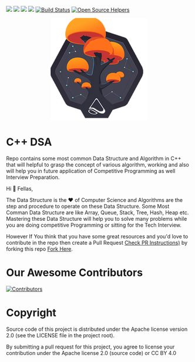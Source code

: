 ![](https://img.shields.io/badge/%F0%9F%92%96-Open%20Source-orange)
![](https://img.shields.io/github/issues/codewithdev/Cpp-Nuts-DSA) 
![](https://img.shields.io/github/forks/codewithdev/Cpp-Nuts-DSA)
![](https://img.shields.io/github/stars/codewithdev/Cpp-Nuts-DSA)
[![Build Status](https://travis-ci.com/codewithdev/experts-training-codewithdev.svg?token=Hsq8s2GFy5xABB5qeM17&branch=master)](https://travis-ci.com/codewithdev/experts-training-codewithdev)
[![Open Source Helpers](https://www.codetriage.com/codewithdev/c-plus-plus-algorithms/badges/users.svg)](https://www.codetriage.com/codewithdev/c-plus-plus-algorithms)

<p align="center">
 <img src=./mobxtree.png>
 </p>

# C++ DSA 
Repo contains some most common Data Structure and Algorithm in C++ that will helpful to grasp the concept of various algorithm, working and also will help you in future application of Competitive Programming as well Interview Preparation.


 Hi :wave:
Fellas,

The Data Structure is the :heart: of Computer Science and Algorithms are the step and procedure to operate on these Data Structure.
Some Most Comman Data Structure are like Array, Queue, Stack, Tree, Hash, Heap etc. Mastering these Data Structure will help you to solve many problems while you are doing competitive Programming or sitting for the Tech Interview. 


However If You think that you have some great resources and you'd love to contribute in the repo then create a Pull Request [Check PR Instructions)](https://github.com/codewithdev/C-plus-plus-Algorithms/blob/master/CONTRIBUTING.md) by forking this repo [Fork Here](https://github.com/codewithdev/C-plus-plus-Algorithms).
 
 
 # Our Awesome Contributors
 
 [![Contributors](https://contrib.rocks/image?repo=codewithdev/C-plus-plus-Algorithms)](https://github.com/codewithdev/C-plus-plus-Algorithms/graphs/contributors)


# Copyright

Source code of this project is distributed under the Apache license version 2.0
(see the LICENSE file in the project root).

By submitting a pull request for this project, you agree to license your
contribution under the Apache license 2.0 (source code) or CC BY 4.0

